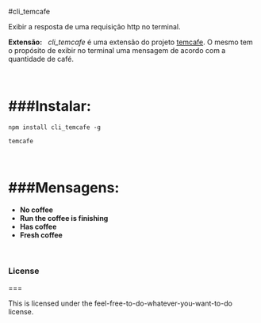 #cli_temcafe



Exibir a resposta de uma requisição http no terminal.
 
**Extensão:**
&nbsp;
*cli_temcafe* é uma extensão do projeto [temcafe](https://github.com/desireesantos/temcafe). O mesmo tem o propósito de exibir no terminal uma mensagem de acordo com a quantidade de café. 

&nbsp;&nbsp;&nbsp;

###Instalar:
===

`npm install cli_temcafe -g`

 `temcafe`



	
&nbsp;&nbsp;&nbsp;

###Mensagens:
===
* **No coffee**  
* **Run the coffee is finishing**
* **Has coffee**   
* **Fresh coffee** 

&nbsp;&nbsp;&nbsp;
### License
===

This is licensed under the feel-free-to-do-whatever-you-want-to-do license.



 